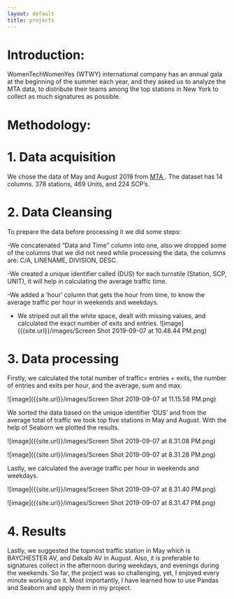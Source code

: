 ```yaml
---
layout: default
title: projects
---
```








# Introduction:
 
WomenTechWomenYes (WTWY) international company has an annual gala at the beginning of the summer each year, and they asked us to analyze the MTA data, to distribute their teams among the top stations in New York to collect as much signatures as possible. 




# Methodology:

 #  1.	Data acquisition
 
We chose the data of May and August 2019 from [MTA ](http://web.mta.info/developers/turnstile.html). The dataset has 14 columns. 378 stations, 469 Units, and 224 SCP’s.

# 2.	Data Cleansing
 
 To prepare the data before processing it we did some steps:

-We concatenated “Data and Time” column into one, also we dropped some of the columns that we did not need while processing the data, the columns are: C/A, LINENAME, DIVISION, DESC.

-We created a unique identifier called (DUS) for each turnstile (Station, SCP, UNIT), it will help in calculating the average traffic time.

-We added a ‘hour’ column that gets the hour from time, to know the average traffic per hour in weekends and weekdays.

- We striped out all the white space, dealt with missing values, and calculated the exact number of exits and entries. 
![image]({{site.url}}/images/Screen Shot 2019-09-07 at 10.48.44 PM.png)


# 3.	Data processing

Firstly, we calculated the total number of traffic= entries + exits, the number of entries and exits per hour, and the average, sum and max. 

![image]({{site.url}}/images/Screen Shot 2019-09-07 at 11.15.58 PM.png)


We sorted the data based on the unique identifier ‘DUS’ and from the average total of traffic we took top five stations in May and August. With the help of Seaborn we plotted the results.

![image]({{site.url}}/images/Screen Shot 2019-09-07 at 8.31.08 PM.png)

![image]({{site.url}}/images/Screen Shot 2019-09-07 at 8.31.28 PM.png)


Lastly, we calculated the average traffic per hour in weekends and weekdays.

![image]({{site.url}}/images/Screen Shot 2019-09-07 at 8.31.40 PM.png)

![image]({{site.url}}/images/Screen Shot 2019-09-07 at 8.31.47 PM.png)

# 4.	Results

Lastly, we suggested the topmost traffic station in May which is BAYCHESTER AV, and Dekalb AV in August. Also, it is preferable to signatures collect in the afternoon during weekdays, and evenings during the weekends. So far, the project was so challenging, yet, I enjoyed every minute working on it. Most importantly, I have learned how to use Pandas and Seaborn and apply them in my project.





